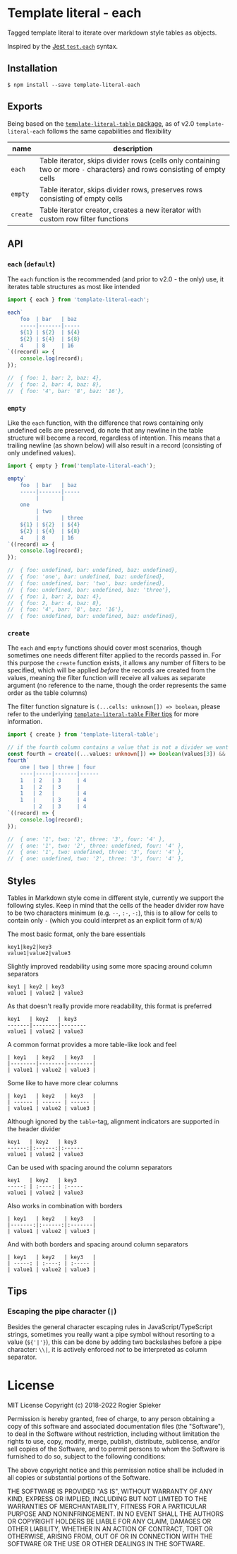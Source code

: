 # Template literal - each
Tagged template literal to iterate over markdown style tables as objects.

Inspired by the [Jest `test.each`](https://jestjs.io/docs/en/api#2-testeach-each-name-fn-timeout) syntax.


## Installation
```
$ npm install --save template-literal-each
```

## Exports

Being based on the [`template-literal-table` package](https://www.npmjs.com/package/template-literal-table), as of v2.0 `template-literal-each` follows the same capabilities and flexibility

name      | description
----------|-------------
`each`    | Table iterator, skips divider rows (cells only containing two or more `-` characters) and rows consisting of empty cells
`empty`   | Table iterator, skips divider rows, preserves rows consisting of empty cells
`create`  | Table iterator creator, creates a new iterator with custom row filter functions

## API

### `each` (`default`)

The `each` function is the recommended (and prior to v2.0 - the only) use, it iterates table structures as most like intended

```ts
import { each } from 'template-literal-each';

each`
	foo  | bar   | baz
	-----|-------|-----
	${1} | ${2}  | ${4}
	${2} | ${4}  | ${8}
	4    | 8     | 16
`((record) => {
	console.log(record);
});

//  { foo: 1, bar: 2, baz: 4},
//  { foo: 2, bar: 4, baz: 8},
//  { foo: '4', bar: '8', baz: '16'},
```

### `empty`
Like the `each` function, with the difference that rows containing only undefined cells are preserved, do note that any newline in the table structure will become a record, regardless of intention. This means that a trailing newline (as shown below) will also result in a record (consisting of only undefined values).

```ts
import { empty } from('template-literal-each');

empty`
	foo  | bar   | baz
	-----|-------|-----
	     |       |
	one
	     | two
	     |       | three
	${1} | ${2}  | ${4}
	${2} | ${4}  | ${8}
	4    | 8     | 16
`((record) => {
	console.log(record);
});

//  { foo: undefined, bar: undefined, baz: undefined},
//  { foo: 'one', bar: undefined, baz: undefined},
//  { foo: undefined, bar: 'two', baz: undefined},
//  { foo: undefined, bar: undefined, baz: 'three'},
//  { foo: 1, bar: 2, baz: 4},
//  { foo: 2, bar: 4, baz: 8},
//  { foo: '4', bar: '8', baz: '16'},
//  { foo: undefined, bar: undefined, baz: undefined},
```

### `create`
The `each` and `empty` functions should cover most scenarios, though sometimes one needs different filter applied to the records passed in. For this purpose the `create` function exists, it allows any number of filters to be specified, which will be applied _before_ the records are created from the values, meaning the filter function will receive all values as separate argument (no reference to the name, though the order represents the same order as the table columns)

The filter function signature is `(...cells: unknown[]) => boolean`, please refer to the underlying [`template-literal-table` Filter tips](https://github.com/rspieker/template-literal-table#filters) for more information.

```ts
import { create } from 'template-literal-table';

// if the fourth column contains a value that is not a divider we want it to be present
const fourth = create((...values: unknown[]) => Boolean(values[3]) && !/^--+$/.test(String(values[3])) );
fourth`
	one | two | three | four
	----|-----|-------|------
	1   | 2   | 3     | 4
	1   | 2   | 3     |
	1   | 2   |       | 4
	1   |     | 3     | 4
	    | 2   | 3     | 4
`((record) => {
	console.log(record);
});

//  { one: '1', two: '2', three: '3', four: '4' },
//  { one: '1', two: '2', three: undefined, four: '4' },
//  { one: '1', two: undefined, three: '3', four: '4' },
//  { one: undefined, two: '2', three: '3', four: '4' },
```

## Styles

Tables in Markdown style come in different style, currently we support the following styles. Keep in mind that the cells of the header divider row have to be two characters minimum (e.g. `--`, `:-`, `-:`), this is to allow for cells to contain only `-` (which you could interpret as an explicit form of `N/A`)

The most basic format, only the bare essentials

```
key1|key2|key3
value1|value2|value3
```

Slightly improved readability using some more spacing around column separators

```
key1 | key2 | key3
value1 | value2 | value3
```

As that doesn't really provide more readability, this format is preferred

```
key1   | key2   | key3
-------|--------|--------
value1 | value2 | value3
```

A common format provides a more table-like look and feel

```
| key1   | key2   | key3   |
|--------|--------|--------|
| value1 | value2 | value3 |
```

Some like to have more clear columns

```
| key1   | key2   | key3   |
| ------ | ------ | ------ |
| value1 | value2 | value3 |
```

Although ignored by the `table`-tag, alignment indicators are supported in the header divider

```
key1   | key2   | key3
------:|:------:|:------
value1 | value2 | value3
```

Can be used with spacing around the column separators

```
key1   | key2   | key3
-----: | :----: | :-----
value1 | value2 | value3
```

Also works in combination with borders

```
| key1   | key2   | key3   |
|-------:|:------:|:-------|
| value1 | value2 | value3 |
```

And with both borders and spacing around column separators
```
| key1   | key2   | key3   |
| -----: | :----: | :----- |
| value1 | value2 | value3 |
```


## Tips

### Escaping the pipe character (`|`)

Besides the general character escaping rules in JavaScript/TypeScript strings, sometimes you really want a pipe symbol without resorting to a value (`${'|'}`), this can be done by adding two backslashes before a pipe character: `\\|`, it is actively enforced _not_ to be interpreted as column separator.


# License

MIT License Copyright (c) 2018-2022 Rogier Spieker

Permission is hereby granted, free of charge, to any person obtaining a copy of this software and associated documentation files (the "Software"), to deal in the Software without restriction, including without limitation the rights to use, copy, modify, merge, publish, distribute, sublicense, and/or sell copies of the Software, and to permit persons to whom the Software is furnished to do so, subject to the following conditions:

The above copyright notice and this permission notice shall be included in all copies or substantial portions of the Software.

THE SOFTWARE IS PROVIDED "AS IS", WITHOUT WARRANTY OF ANY KIND, EXPRESS OR IMPLIED, INCLUDING BUT NOT LIMITED TO THE WARRANTIES OF MERCHANTABILITY, FITNESS FOR A PARTICULAR PURPOSE AND NONINFRINGEMENT. IN NO EVENT SHALL THE AUTHORS OR COPYRIGHT HOLDERS BE LIABLE FOR ANY CLAIM, DAMAGES OR OTHER LIABILITY, WHETHER IN AN ACTION OF CONTRACT, TORT OR OTHERWISE, ARISING FROM, OUT OF OR IN CONNECTION WITH THE SOFTWARE OR THE USE OR OTHER DEALINGS IN THE SOFTWARE.
